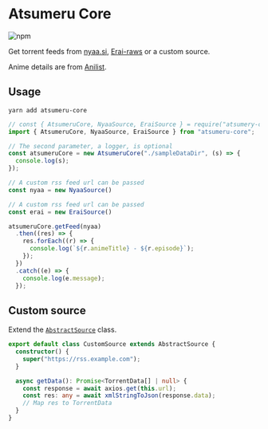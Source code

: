 # Atsumeru Core

![npm](https://img.shields.io/npm/v/atsumeru-core?style=flat-square)

Get torrent feeds from [nyaa.si](https://nyaa.si/), [Erai-raws](https://www.erai-raws.info/) or a custom source.

Anime details are from [Anilist](https://anilist.co).

## Usage

`yarn add atsumeru-core`

```Typescript
// const { AtsumeruCore, NyaaSource, EraiSource } = require("atsumery-core")
import { AtsumeruCore, NyaaSource, EraiSource } from "atsumeru-core";

// The second parameter, a logger, is optional
const atsumeruCore = new AtsumeruCore("./sampleDataDir", (s) => {
  console.log(s);
});

// A custom rss feed url can be passed
const nyaa = new NyaaSource()

// A custom rss feed url can be passed
const erai = new EraiSource()

atsumeruCore.getFeed(nyaa)
  .then((res) => {
    res.forEach((r) => {
      console.log(`${r.animeTitle} - ${r.episode}`);
    });
  })
  .catch((e) => {
    console.log(e.message);
  });
```

## Custom source

Extend the [`AbstractSource`](./src/sources/Abstract.source.ts) class.

```Typescript
export default class CustomSource extends AbstractSource {
  constructor() {
    super("https://rss.example.com");
  }

  async getData(): Promise<TorrentData[] | null> {
    const response = await axios.get(this.url);
    const res: any = await xmlStringToJson(response.data);
    // Map res to TorrentData
  }
}
```